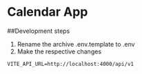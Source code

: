 # Calendar App

##Development steps

1. Rename the archive .env.template to .env
2. Make the respective changes

```
VITE_API_URL=http://localhost:4000/api/v1
```

